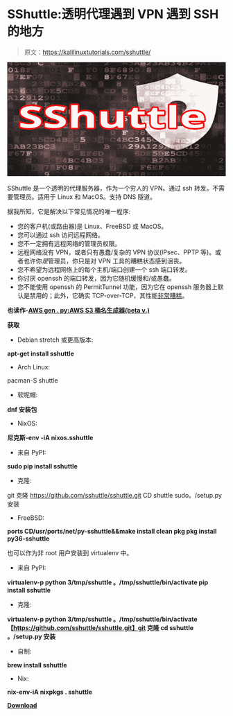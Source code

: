 # SShuttle:透明代理遇到 VPN 遇到 SSH 的地方

> 原文：<https://kalilinuxtutorials.com/sshuttle/>

[![SShuttle: Where Transparent Proxy Meets VPN Meets SSH](img//208f901cccd9be29452219d0f1887f6a.png "SShuttle: Where Transparent Proxy Meets VPN Meets SSH")](https://1.bp.blogspot.com/-ZbLMq20kv8c/XncDoQV3uyI/AAAAAAAAFlI/C93XYOEqq6EHgS_-p9ltfbzYLYqNkmAmgCLcBGAsYHQ/s1600/SSHuttle.png)

SShuttle 是一个透明的代理服务器，作为一个穷人的 VPN。通过 ssh 转发。不需要管理员。适用于 Linux 和 MacOS。支持 DNS 隧道。

据我所知，它是解决以下常见情况的唯一程序:

*   您的客户机(或路由器)是 Linux、FreeBSD 或 MacOS。
*   您可以通过 ssh 访问远程网络。
*   您不一定拥有远程网络的管理员权限。
*   远程网络没有 VPN，或者只有愚蠢/复杂的 VPN 协议(IPsec、PPTP 等)。或者也许你*是*管理员，你只是对 VPN 工具的糟糕状态感到沮丧。
*   您不希望为远程网络上的每个主机/端口创建一个 ssh 端口转发。
*   你讨厌 openssh 的端口转发，因为它随机缓慢和/或愚蠢。
*   您不能使用 openssh 的 PermitTunnel 功能，因为它在 openssh 服务器上默认是禁用的；此外，它确实 TCP-over-TCP，其性能[非常糟糕](https://sshuttle.readthedocs.io/en/stable/how-it-works.html)。

**也读作-[AWS gen . py:AWS S3 桶名生成器(beta v.)](https://kalilinuxtutorials.com/awsgen-py-aws-s3-bucket-name-generator-beta-v/)**

**获取**

*   Debian stretch 或更高版本:

**apt-get install sshuttle**

*   Arch Linux:

pacman-S shuttle

*   软呢帽:

**dnf 安装包**

*   NixOS:

**尼克斯-env -iA nixos.sshuttle**

*   来自 PyPI:

**sudo pip install sshuttle**

*   克隆:

git 克隆 https://github.com/sshuttle/sshuttle.git
CD shuttle
sudo。/setup.py 安装

*   FreeBSD:

**ports
CD/usr/ports/net/py-sshuttle&&make install clean
pkg
pkg install py36-sshuttle**

也可以作为非 root 用户安装到 virtualenv 中。

*   来自 PyPI:

**virtualenv-p python 3/tmp/sshuttle
。/tmp/sshuttle/bin/activate
pip install sshuttle**

*   克隆:

**virtualenv-p python 3/tmp/sshuttle
。/tmp/sshuttle/bin/activate【https://github.com/sshuttle/sshuttle.git】git 克隆
cd sshuttle
。/setup.py 安装**

*   自制:

**brew install sshuttle**

*   Nix:

**nix-env-iA nixpkgs . sshuttle**

[**Download**](https://github.com/sshuttle/sshuttle)